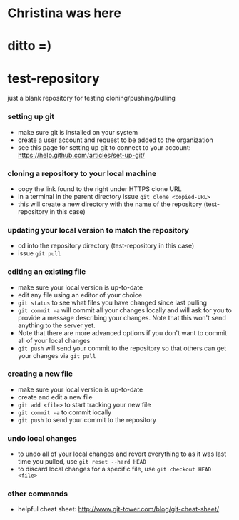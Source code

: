 # Christina was here 

# ditto =)

# test-repository
just a blank repository for testing cloning/pushing/pulling

### setting up git
* make sure git is installed on your system
* create a user account and request to be added to the organization
* see this page for setting up git to connect to your account: https://help.github.com/articles/set-up-git/

### cloning a repository to your local machine
* copy the link found to the right under HTTPS clone URL
* in a terminal in the parent directory issue `git clone <copied-URL>`
* this will create a new directory with the name of the repository (test-repository in this case)

### updating your local version to match the repository
* cd into the repository directory (test-repository in this case)
* issue `git pull`

### editing an existing file
* make sure your local version is up-to-date
* edit any file using an editor of your choice
* `git status` to see what files you have changed since last pulling
* `git commit -a` will commit all your changes locally and will ask for you to provide a message describing your changes.  Note that this won't send anything to the server yet.
* Note that there are more advanced options if you don't want to commit all of your local changes
* `git push` will send your commit to the repository so that others can get your changes via `git pull`

### creating a new file
* make sure your local version is up-to-date
* create and edit a new file
* `git add <file>` to start tracking your new file
* `git commit -a` to commit locally
* `git push` to send your commit to the repository

### undo local changes
* to undo all of your local changes and revert everything to as it was last time you pulled, use `git reset --hard HEAD`
* to discard local changes for a specific file, use `git checkout HEAD <file>`

### other commands
* helpful cheat sheet: http://www.git-tower.com/blog/git-cheat-sheet/
